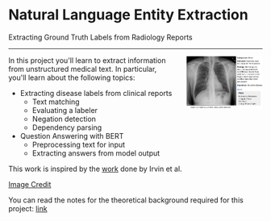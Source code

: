 # Natural Language Entity Extraction
Extracting Ground Truth Labels from Radiology Reports
<hr/>

<img src="example-report.png" width="30%" align="right" style="padding-left:20px">

In this project you'll learn to extract information from unstructured medical text. In particular, you'll learn about the following topics:

- Extracting disease labels from clinical reports
    - Text matching
    - Evaluating a labeler
    - Negation detection
    - Dependency parsing
- Question Answering with BERT
    - Preprocessing text for input
    - Extracting answers from model output 

This work is inspired by the [work](https://arxiv.org/abs/1901.07031) done by Irvin et al.


<a href="https://ieeexplore.ieee.org/document/7780643">Image Credit</a>

You can read the notes for the theoretical background required for this project: [link](https://github.com/numanai/Natural-Language-Entity-Extraction/blob/master/Medical%20Q%26A.pdf)
